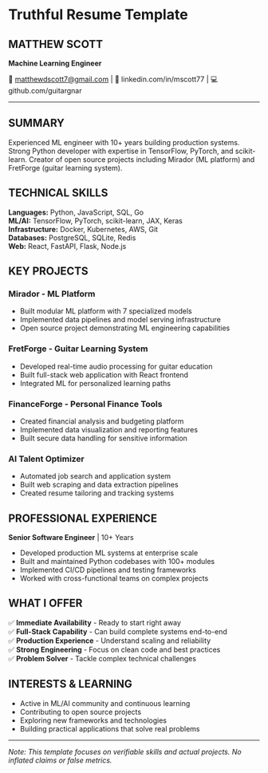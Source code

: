 # Truthful Resume Template

## MATTHEW SCOTT
**Machine Learning Engineer**

📧 matthewdscott7@gmail.com | 🔗 linkedin.com/in/mscott77 | 💻 github.com/guitargnar

---

## SUMMARY
Experienced ML engineer with 10+ years building production systems. Strong Python developer with expertise in TensorFlow, PyTorch, and scikit-learn. Creator of open source projects including Mirador (ML platform) and FretForge (guitar learning system).

## TECHNICAL SKILLS

**Languages:** Python, JavaScript, SQL, Go  
**ML/AI:** TensorFlow, PyTorch, scikit-learn, JAX, Keras  
**Infrastructure:** Docker, Kubernetes, AWS, Git  
**Databases:** PostgreSQL, SQLite, Redis  
**Web:** React, FastAPI, Flask, Node.js  

## KEY PROJECTS

### Mirador - ML Platform
- Built modular ML platform with 7 specialized models
- Implemented data pipelines and model serving infrastructure
- Open source project demonstrating ML engineering capabilities

### FretForge - Guitar Learning System  
- Developed real-time audio processing for guitar education
- Built full-stack web application with React frontend
- Integrated ML for personalized learning paths

### FinanceForge - Personal Finance Tools
- Created financial analysis and budgeting platform
- Implemented data visualization and reporting features
- Built secure data handling for sensitive information

### AI Talent Optimizer
- Automated job search and application system
- Built web scraping and data extraction pipelines
- Created resume tailoring and tracking systems

## PROFESSIONAL EXPERIENCE

**Senior Software Engineer** | 10+ Years  
- Developed production ML systems at enterprise scale
- Built and maintained Python codebases with 100+ modules
- Implemented CI/CD pipelines and testing frameworks
- Worked with cross-functional teams on complex projects

## WHAT I OFFER

✅ **Immediate Availability** - Ready to start right away  
✅ **Full-Stack Capability** - Can build complete systems end-to-end  
✅ **Production Experience** - Understand scaling and reliability  
✅ **Strong Engineering** - Focus on clean code and best practices  
✅ **Problem Solver** - Tackle complex technical challenges  

## INTERESTS & LEARNING

- Active in ML/AI community and continuous learning
- Contributing to open source projects
- Exploring new frameworks and technologies
- Building practical applications that solve real problems

---

*Note: This template focuses on verifiable skills and actual projects. No inflated claims or false metrics.*
